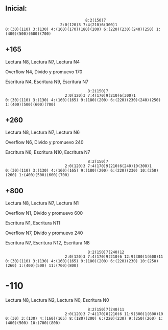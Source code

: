 ## Inicial:
                                       8:2(150)7
                            2:0(120)3 7:4(210)6(300)1
    0:(30)(110) 3:(130) 4:(160)(170)(180)(200) 6:(220)(230)(240)(250) 1:(400)(500)(600)(700)

## +165
Lectura N8, Lectura N7, Lectura N4

Overflow N4, Divido y promuevo 170

Escritura N4, Escritura N9, Escritura N7

                                        8:2(150)7
                              2:0(120)3 7:4(170)9(210)6(300)1
    0:(30)(110) 3:(130) 4:(160)(165) 9:(180)(200) 6:(220)(230)(240)(250) 1:(400)(500)(600)(700)

## +260
Lectura N8, Lectura N7, Lectura N6

Overflow N6, Divido y promuevo 240

Escritura N6, Escritura N10, Escritura N7

                                        8:2(150)7
                              2:0(120)3 7:4(170)9(210)6(240)10(300)1
    0:(30)(110) 3:(130) 4:(160)(165) 9:(180)(200) 6:(220)(230) 10:(250)(260) 1:(400)(500)(600)(700)

## +800
Lectura N8, Lectura N7, Lectura N1

Overflow N1, Divido y promuevo 600

Escritura N1, Escritura N11

Overflow N7, Divido y promuevo 240 

Escritura N7, Escritura N12, Escritura N8

                                        8:2(150)7(240)12
                              2:0(120)3 7:4(170)9(210)6 12:9(300)1(600)11
    0:(30)(110) 3:(130) 4:(160)(165) 9:(180)(200) 6:(220)(230) 10:(250)(260) 1:(400)(500) 11:(700)(800)

# -110
Lectura N8, Lectura N2, Lectura N0, Escritura N0

                                        8:2(150)7(240)11
                              2:0(120)3 7:4(170)8(210)6 11:9(300)1(600)10
    0:(30) 3:(130) 4:(160)(165) 8:(180)(200) 6:(220)(230) 9:(250)(260) 1:(400)(500) 10:(700)(800)

